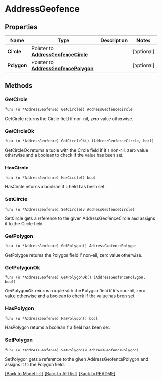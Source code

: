 # AddressGeofence

## Properties

Name | Type | Description | Notes
------------ | ------------- | ------------- | -------------
**Circle** | Pointer to [**AddressGeofenceCircle**](AddressGeofence_circle.md) |  | [optional] 
**Polygon** | Pointer to [**AddressGeofencePolygon**](AddressGeofence_polygon.md) |  | [optional] 

## Methods

### GetCircle

`func (o *AddressGeofence) GetCircle() AddressGeofenceCircle`

GetCircle returns the Circle field if non-nil, zero value otherwise.

### GetCircleOk

`func (o *AddressGeofence) GetCircleOk() (AddressGeofenceCircle, bool)`

GetCircleOk returns a tuple with the Circle field if it's non-nil, zero value otherwise
and a boolean to check if the value has been set.

### HasCircle

`func (o *AddressGeofence) HasCircle() bool`

HasCircle returns a boolean if a field has been set.

### SetCircle

`func (o *AddressGeofence) SetCircle(v AddressGeofenceCircle)`

SetCircle gets a reference to the given AddressGeofenceCircle and assigns it to the Circle field.

### GetPolygon

`func (o *AddressGeofence) GetPolygon() AddressGeofencePolygon`

GetPolygon returns the Polygon field if non-nil, zero value otherwise.

### GetPolygonOk

`func (o *AddressGeofence) GetPolygonOk() (AddressGeofencePolygon, bool)`

GetPolygonOk returns a tuple with the Polygon field if it's non-nil, zero value otherwise
and a boolean to check if the value has been set.

### HasPolygon

`func (o *AddressGeofence) HasPolygon() bool`

HasPolygon returns a boolean if a field has been set.

### SetPolygon

`func (o *AddressGeofence) SetPolygon(v AddressGeofencePolygon)`

SetPolygon gets a reference to the given AddressGeofencePolygon and assigns it to the Polygon field.


[[Back to Model list]](../README.md#documentation-for-models) [[Back to API list]](../README.md#documentation-for-api-endpoints) [[Back to README]](../README.md)


